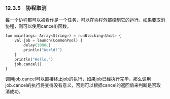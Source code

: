 ### 12.3.5　协程取消

每一个协程都可以被看作是一个任务，可以在协程外部控制它的运行。如果要取消协程，则可以使用cancel()函数。

```python
fun main(args: Array<String>) = runBlocking<Unit> { 
    val job = launch(CommonPool) {  
        delay(1000L) 
        println("World!") 
    } 
    println("Hello,") 
    job.cancel()  
}
```

调用job.cancel可以直接终止job的执行，如果job已经执行完毕，那么调用job.cancel的执行将变得没有意义，否则可以根据cancel的返回值来判断是否取消成功。

